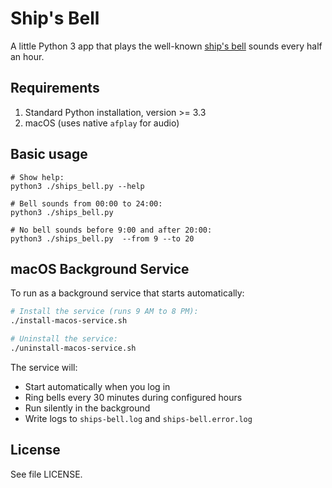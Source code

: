 # Ship's Bell
A little Python 3 app that plays the well-known [ship's bell](https://en.wikipedia.org/wiki/Ship%27s_bell) sounds every half an hour.

## Requirements
1. Standard Python installation, version >= 3.3
2. macOS (uses native `afplay` for audio)

## Basic usage
```
# Show help:
python3 ./ships_bell.py --help

# Bell sounds from 00:00 to 24:00:
python3 ./ships_bell.py

# No bell sounds before 9:00 and after 20:00:
python3 ./ships_bell.py  --from 9 --to 20
```

## macOS Background Service
To run as a background service that starts automatically:

```bash
# Install the service (runs 9 AM to 8 PM):
./install-macos-service.sh

# Uninstall the service:
./uninstall-macos-service.sh
```

The service will:
- Start automatically when you log in
- Ring bells every 30 minutes during configured hours
- Run silently in the background
- Write logs to `ships-bell.log` and `ships-bell.error.log`
## License
See file LICENSE.

